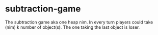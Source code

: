 # subtraction-game
The subtraction game aka one heap nim. In every turn players could take (nim) k number of object(s). The one taking the last object is loser.
